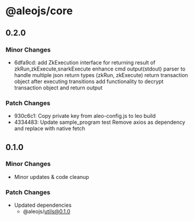 # @aleojs/core

## 0.2.0

### Minor Changes

- 6dfa9cd: add ZkExecution interface for returning result of zkRun,zkExecute,snarkExecute
  enhance cmd output(stdout) parser to handle multiple json return types (zkRun, zkExecute)
  return transaction object after executing transitions
  add functionality to decrypt transaction object and return output

### Patch Changes

- 930c6c1: Copy private key from aleo-config.js to leo build
- 4334483: Update sample_program test
  Remove axios as dependency and replace with native fetch

## 0.1.0

### Minor Changes

- Minor updates & code cleanup

### Patch Changes

- Updated dependencies
  - @aleojs/utils@0.1.0
